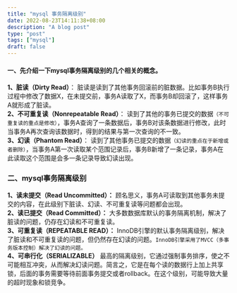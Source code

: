 ```yaml
---
title: "mysql 事务隔离级别"
date: 2022-08-23T14:11:38+08:00
description: "A blog post"
type: "post"
tags: ["mysql"]
draft: false
---
```


#### 一、先介绍一下mysql事务隔离级别的几个相关的概念。 
**1、脏读（Dirty Read）**：
脏读是读到了其他事务回滚前的脏数据。比如事务B执行过程中修改了数据X，在未提交前，事务A读取了X，而事务B却回滚了，这样事务A就形成了脏读。  
**2、不可重复读（Nonrepeatable Read）**：
读到了其他的事务已提交的数据`（不可重复读的重点是修改）`，事务A查询了一条数据后，事务B对该条数据进行修改，此时当事务A再次查询该数据时，得到的结果与第一次查询的不一致。  
**3、幻读（Phantom Read）**：
读到了其他事务已提交的数据`（幻读的重点在于新增或者删除）`，当事务A第一次读取某个范围记录后，事务B新增了一条记录，事务A在此读取这个范围是会多一条记录导致幻读出现。

### 二、mysql事务隔离级别

**1、读未提交（Read Uncommitted）：**
顾名思义，事务A可读取到其他事务未提交的内容，在此级别下脏读、幻读、不可重复读等问题都会出现。  
**2、读已提交（Read Committed）：**
大多数数据库默认的事务隔离机制，解决了脏读的问题，仍存在幻读和不可重复读。  
**3、可重复读（REPEATABLE READ）：**
InnoDB引擎的默认事务隔离级别，解决了脏读和不可重复读的问题，但仍然存在幻读的问题。`InnoDB引擎采用了MVCC（多事务版本控制）解决了幻读的问题。`  
**4、可串行化（SERIALIZABLE）**
最高的隔离级别，它通过强制事务排序，使之不可能相互冲突，从而解决幻读问题。简言之，它是在每个读的数据行上加上共享锁，后面的事务需要等待前面事务提交或者rollback。在这个级别，可能导致大量的超时现象和锁竞争。  
